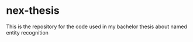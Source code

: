 # nex-thesis
This is the repository for the code used in my bachelor thesis about named entity recognition

